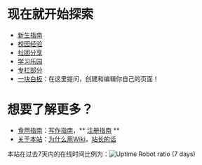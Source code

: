 <!-- TITLE: 欢迎来到SEU Wiki -->
<!-- SUBTITLE: A Warm Welcome from SEU Wiki! -->

# 现在就开始探索
- [新生指南](http://wiki.seu.services/freshman)
- [校园经验](http://wiki.seu.services/campus)
- [社团分享](http://wiki.seu.services/clubs)
- [学习乐园](http://wiki.seu.services/ilovestudy)
- [专栏部分](http://wiki.seu.services/column)
- [一块白板](http://wiki.seu.services/playground)：在这里提问，创建和编辑你自己的页面！

# 想要了解更多？
- [食用指南](http://wiki.seu.services/guide)：[写作指南](http://wiki.seu.services/guide/Writing)，** [注册指南](http://wiki.seu.services/guide/Register) **
- [关于本站](http://wiki.seu.services/about)：[为什么用Wiki](http://wiki.seu.services/about/Why-Wiki)，[站长的话](http://wiki.seu.services/about/from-captain)

本站在过去7天内的在线时间比例为：![Uptime Robot ratio (7 days)](https://img.shields.io/uptimerobot/ratio/7/m782198135-db316fcf840f1b0e8451e4c9.svg)
